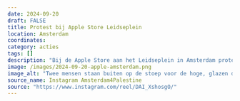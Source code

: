 ```yaml
---
date: 2024-09-20
draft: FALSE
title: Protest bij Apple Store Leidseplein
location: Amsterdam
coordinates: 
category: acties
tags: []
description: "Bij de Apple Store aan het Leidseplein in Amsterdam protesteert een groep van zo'n acht mensen tegen Apple's betrokkenheid bij de genocides in Congo en Palestina."
image: /images/2024-09-20-apple-amsterdam.png
image_alt: "Twee mensen staan buiten op de stoep voor de hoge, glazen deuren van de ingang van een gebouw. Achter hen staat een bewaker met een blauw hesje aan. Eén van de personen heeft een Congolese vlag vast, de ander de Palestijnse. Samen dragen de personen een spandoek met daarop de in zwarte en rode letters de tekst: 'Apple is betrokken bij genocide in Congo en Palestina. Koop geen nieuwe iPhone.'"
source_name: Instagram Amsterdam4Palestine
source: "https://www.instagram.com/reel/DAI_XshosgO/"
---
```

